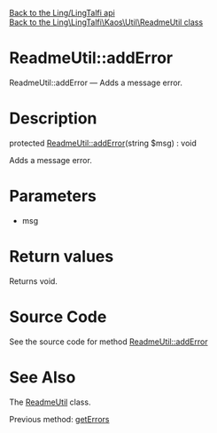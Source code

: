 [Back to the Ling/LingTalfi api](https://github.com/lingtalfi/LingTalfi/blob/master/doc/api/Ling/LingTalfi.md)<br>
[Back to the Ling\LingTalfi\Kaos\Util\ReadmeUtil class](https://github.com/lingtalfi/LingTalfi/blob/master/doc/api/Ling/LingTalfi/Kaos/Util/ReadmeUtil.md)


ReadmeUtil::addError
================



ReadmeUtil::addError — Adds a message error.




Description
================


protected [ReadmeUtil::addError](https://github.com/lingtalfi/LingTalfi/blob/master/doc/api/Ling/LingTalfi/Kaos/Util/ReadmeUtil/addError.md)(string $msg) : void




Adds a message error.




Parameters
================


- msg

    


Return values
================

Returns void.








Source Code
===========
See the source code for method [ReadmeUtil::addError](https://github.com/lingtalfi/LingTalfi/blob/master/Kaos/Util/ReadmeUtil.php#L211-L214)


See Also
================

The [ReadmeUtil](https://github.com/lingtalfi/LingTalfi/blob/master/doc/api/Ling/LingTalfi/Kaos/Util/ReadmeUtil.md) class.

Previous method: [getErrors](https://github.com/lingtalfi/LingTalfi/blob/master/doc/api/Ling/LingTalfi/Kaos/Util/ReadmeUtil/getErrors.md)<br>

